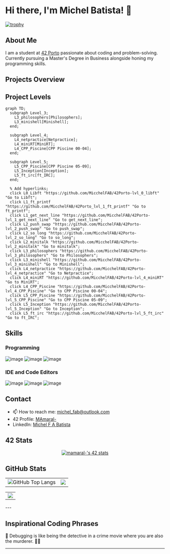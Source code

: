 # Hi there, I'm Michel Batista! 👋

[![trophy](https://github-profile-trophy.vercel.app/?username=micchelfab&column=-1&theme=gruvbox&no-bg=true&no-frame=true)](https://github.com/ryo-ma/github-profile-trophy)

## About Me

I am a student at [42 Porto](https://www.42porto.com/) passionate about coding and problem-solving. Currently pursuing a Master's Degree in Business alongside honing my programming skills.

## Projects Overview

## Project Levels

```mermaid
graph TD;
  subgraph Level_3;
    L3_philosophers[Philosophers];
    L3_minishell[Minishell];
  end;

  subgraph Level_4;
    L4_netpractice[Netpractice];
    L4_miniRT[MiniRT];
    L4_CPP_Piscine[CPP Piscine 00-04];
  end;

  subgraph Level_5;
    L5_CPP_Piscine[CPP Piscine 05-09];
    L5_Inception[Inception];
    L5_ft_irc[ft_IRC];
  end;

  % Add hyperlinks;
  click L0_Libft "https://github.com/MicchelFAB/42Porto-lvl_0_libft" "Go to Libft";
  click L1_ft_printf "https://github.com/MicchelFAB/42Porto_lvl_1_ft_printf" "Go to ft_printf";
  click L1_get_next_line "https://github.com/MicchelFAB/42Porto-lvl_1_get_next_line" "Go to get_next_line";
  click L2_push_swap "https://github.com/MicchelFAB/42Porto-lvl_2_push_swap" "Go to push_swap";
  click L2_so_long "https://github.com/MicchelFAB/42Porto-lvl_2_so_long" "Go to so_long";
  click L2_minitalk "https://github.com/MicchelFAB/42Porto-lvl_2_minitalk" "Go to minitalk";
  click L3_philosophers "https://github.com/MicchelFAB/42Porto-lvl_3_philosophers" "Go to Philosophers";
  click L3_minishell "https://github.com/MicchelFAB/42Porto-lvl_3_minishell" "Go to Minishell";
  click L4_netpractice "https://github.com/MicchelFAB/42Porto-lvl_4_netpractice" "Go to Netpractice";
  click L4_miniRT "https://github.com/MicchelFAB/42Porto-lvl_4_miniRT" "Go to MiniRT";
  click L4_CPP_Piscine "https://github.com/MicchelFAB/42Porto-lvl_4_CPP_Piscine" "Go to CPP Piscine 00-04";
  click L5_CPP_Piscine "https://github.com/MicchelFAB/42Porto-lvl_5_CPP_Piscine" "Go to CPP Piscine 05-09";
  click L5_Inception "https://github.com/MicchelFAB/42Porto-lvl_5_Inception" "Go to Inception";
  click L5_ft_irc "https://github.com/MicchelFAB/42Porto-lvl_5_ft_irc" "Go to ft_IRC";
```


## Skills

### Programming

![image](https://img.shields.io/badge/C-00599C?style=for-the-badge&logo=c&logoColor=white)
![image](https://img.shields.io/badge/C%2B%2B-00599C?style=for-the-badge&logo=c%2B%2B&logoColor=white)
![image](https://img.shields.io/badge/gnubash-4EAA25?style=for-the-badge&logo=gnubash&logoColor=white)

### IDE and Code Editors
![image](https://img.shields.io/badge/vscode-007ACC?style=for-the-badge&logo=visualstudiocode&logoColor=navy)
![image](https://img.shields.io/badge/sublime-FF9800?style=for-the-badge&logo=sublimetext&logoColor=white)
![image](https://img.shields.io/badge/notepad++-90E59A?style=for-the-badge&logo=notepadplusplus&logoColor=black)

<!--
![image](https://img.shields.io/badge/Rust-black?style=for-the-badge&logo=rust&logoColor=#E57324)
![image](https://img.shields.io/badge/Go-00ADD8?style=for-the-badge&logo=go&logoColor=white)
### Cloud & DevOps

![image](https://img.shields.io/badge/Amazon_AWS-FF9900?style=for-the-badge&logo=amazonaws&logoColor=white)
![image](https://img.shields.io/badge/Terraform-7B42BC?style=for-the-badge&logo=terraform&logoColor=white)
![image](https://img.shields.io/badge/Docker-2CA5E0?style=for-the-badge&logo=docker&logoColor=white)
![image](https://img.shields.io/badge/kubernetes-326ce5.svg?&style=for-the-badge&logo=kubernetes&logoColor=white)
-->
## Contact

- 📫  How to reach me: [michel_fab@outlook.com](mailto:michel_fab@outlook.com)
- 42 Profile: [MAmaral-](https://badge.mediaplus.ma/kettlebells/mamaral-?UM6P=off)
- LinkedIn: [Michel F A Batista](www.linkedin.com/in/michel-f-a-batista-9ab3092ab)

## 42 Stats

<p align="center">
	<a href="https://profile.intra.42.fr/users/mamaral-"><img src="https://badge.mediaplus.ma/darkgray/mamaral-" alt="mamaral-'s 42 stats" />
	</a>
</p>

## GitHub Stats
<table style="border: none;">
  <tr>
    <td style="border: none;">
      <img src="https://github-readme-stats.vercel.app/api?username=micchelfab&show_icons=true&hide_border=true&hide_title=true" alt="GitHub Top Langs" style="border: none;" />
    </td>
    <td style="border: none;">
      <img src="https://github-readme-stats.vercel.app/api/top-langs/?username=micchelfab&hide_border=true&include_all_commits=false&count_private=false&layout=compact" style="border: none;"/>
    </td>
</table>
<table style="border: none;" align="center" >
	<td style="border: none;">
      <img src="https://streak-stats.demolab.com?user=micchelfab&hide_border=true" style="border: none;"/>
    </td>
  </tr>
</table>
---

## Inspirational Coding Phrases

<p id="inspirational-phrase">🔧 Debugging is like being the detective in a crime movie where you are also the murderer. 🕵️‍♂️</p>

---
